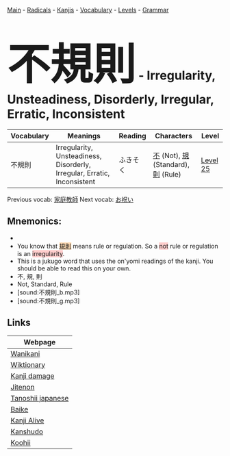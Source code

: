 <style> bigfont {font-size: 100px}</style>
[Main](../README.md) -
[Radicals](../radicals.md) -
[Kanjis](../kanjis.md) -
[Vocabulary](../vocabulary.md) -
[Levels](../levels.md) -
[Grammar](../grammar.md)
# <bigfont> 不規則</bigfont> - Irregularity, Unsteadiness, Disorderly, Irregular, Erratic, Inconsistent 

| Vocabulary | Meanings | Reading | Characters | Level |
| --- | --- | --- | --- | --- |
| 不規則 | Irregularity, Unsteadiness, Disorderly, Irregular, Erratic, Inconsistent | ふきそく |  [不](../kanjis/不.md) (Not), [規](../kanjis/規.md) (Standard), [則](../kanjis/則.md) (Rule) | [Level 25](../levels/wk_level25.md) |

Previous vocab: [家庭教師](家庭教師.md) Next vocab: [お祝い](お祝い.md) 

## Mnemonics:

* 
* You know that <span style="background-color:#fed8b1"> [規則](https://jisho.org/search/規則)</span> means rule or regulation. So a <span style="background-color:#ffcccb"> not</span> rule or regulation is an <span style="background-color:#ffcccb"> irregularity</span>.
* This is a jukugo word that uses the on'yomi readings of the kanji. You should be able to read this on your own.
* 不, 規, 則
* Not, Standard, Rule
* [sound:不規則_b.mp3]
* [sound:不規則_g.mp3]


## Links 

| Webpage |
| --- |
| [Wanikani          ](https://www.wanikani.com/kanji/不規則) |
| [Wiktionary        ](https://en.wiktionary.org/wiki/不規則) |
| [Kanji damage      ](http://www.kanjidamage.com/kanji/search?utf8=✓&q=不規則) |
| [Jitenon           ](https://jitenon.com/kanji/不規則) |
| [Tanoshii japanese ](https://www.tanoshiijapanese.com/dictionary/kanji.cfm?k=不規則) |
| [Baike             ](https://baike.baidu.com/item/不規則) |
| [Kanji Alive       ](https://app.kanjialive.com/不規則) |
| [Kanshudo          ](https://www.kanshudo.com/searchmn?q=不規則) |
| [Koohii            ](https://kanji.koohii.com/study/kanji/不規則) |
